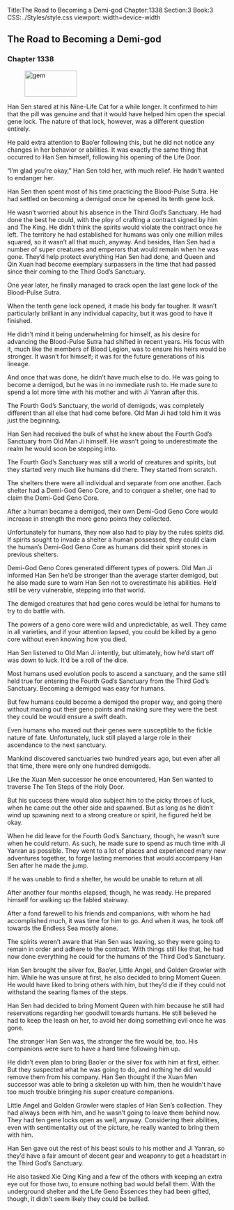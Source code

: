 Title:The Road to Becoming a Demi-god 
Chapter:1338 
Section:3 
Book:3 
CSS:../Styles/style.css 
viewport: width=device-width
  
## The Road to Becoming a Demi-god
### Chapter 1338 
<figure>
	<img src="../Images/gem.gif" alt="gem" id="gem" width="120" height="60" />
</figure>
  

  
  Han Sen stared at his Nine-Life Cat for a while longer. It confirmed to him that the pill was genuine and that it would have helped him open the special gene lock. The nature of that lock, however, was a different question entirely.

He paid extra attention to Bao’er following this, but he did not notice any changes in her behavior or abilities. It was exactly the same thing that occurred to Han Sen himself, following his opening of the Life Door.

“I’m glad you’re okay,” Han Sen told her, with much relief. He hadn’t wanted to endanger her.

Han Sen then spent most of his time practicing the Blood-Pulse Sutra. He had settled on becoming a demigod once he opened its tenth gene lock.

He wasn’t worried about his absence in the Third God’s Sanctuary. He had done the best he could, with the ploy of crafting a contract signed by him and The King. He didn’t think the spirits would violate the contract once he left. The territory he had established for humans was only one million miles squared, so it wasn’t all that much, anyway. And besides, Han Sen had a number of super creatures and emperors that would remain when he was gone. They’d help protect everything Han Sen had done, and Queen and Qin Xuan had become exemplary surpassers in the time that had passed since their coming to the Third God’s Sanctuary.

One year later, he finally managed to crack open the last gene lock of the Blood-Pulse Sutra.

When the tenth gene lock opened, it made his body far tougher. It wasn’t particularly brilliant in any individual capacity, but it was good to have it finished.

He didn’t mind it being underwhelming for himself, as his desire for advancing the Blood-Pulse Sutra had shifted in recent years. His focus with it, much like the members of Blood Legion, was to ensure his heirs would be stronger. It wasn’t for himself; it was for the future generations of his lineage.

And once that was done, he didn’t have much else to do. He was going to become a demigod, but he was in no immediate rush to. He made sure to spend a lot more time with his mother and with Ji Yanran after this.

The Fourth God’s Sanctuary, the world of demigods, was completely different than all else that had come before. Old Man Ji had told him it was just the beginning.

Han Sen had received the bulk of what he knew about the Fourth God’s Sanctuary from Old Man Ji himself. He wasn’t going to underestimate the realm he would soon be stepping into.

The Fourth God’s Sanctuary was still a world of creatures and spirits, but they started very much like humans did there. They started from scratch.

The shelters there were all individual and separate from one another. Each shelter had a Demi-God Geno Core, and to conquer a shelter, one had to claim the Demi-God Geno Core.

After a human became a demigod, their own Demi-God Geno Core would increase in strength the more geno points they collected.

Unfortunately for humans, they now also had to play by the rules spirits did. If spirits sought to invade a shelter a human possessed, they could claim the human’s Demi-God Geno Core as humans did their spirit stones in previous shelters.

Demi-God Geno Cores generated different types of powers. Old Man Ji informed Han Sen he’d be stronger than the average starter demigod, but he also made sure to warn Han Sen not to overestimate his abilities. He’d still be very vulnerable, stepping into that world.

The demigod creatures that had geno cores would be lethal for humans to try to do battle with.

The powers of a geno core were wild and unpredictable, as well. They came in all varieties, and if your attention lapsed, you could be killed by a geno core without even knowing how you died.

Han Sen listened to Old Man Ji intently, but ultimately, how he’d start off was down to luck. It’d be a roll of the dice.

Most humans used evolution pools to ascend a sanctuary, and the same still held true for entering the Fourth God’s Sanctuary from the Third God’s Sanctuary. Becoming a demigod was easy for humans.

But few humans could become a demigod the proper way, and going there without maxing out their geno points and making sure they were the best they could be would ensure a swift death.

Even humans who maxed out their genes were susceptible to the fickle nature of fate. Unfortunately, luck still played a large role in their ascendance to the next sanctuary.

Mankind discovered sanctuaries two hundred years ago, but even after all that time, there were only one hundred demigods.

Like the Xuan Men successor he once encountered, Han Sen wanted to traverse The Ten Steps of the Holy Door.

But his success there would also subject him to the picky throes of luck, when he came out the other side and spawned. But as long as he didn’t wind up spawning next to a strong creature or spirit, he figured he’d be okay.

When he did leave for the Fourth God’s Sanctuary, though, he wasn’t sure when he could return. As such, he made sure to spend as much time with Ji Yanran as possible. They went to a lot of places and experienced many new adventures together, to forge lasting memories that would accompany Han Sen after he made the jump.

If he was unable to find a shelter, he would be unable to return at all.

After another four months elapsed, though, he was ready. He prepared himself for walking up the fabled stairway.

After a fond farewell to his friends and companions, with whom he had accomplished much, it was time for him to go. And when it was, he took off towards the Endless Sea mostly alone.

The spirits weren’t aware that Han Sen was leaving, so they were going to remain in order and adhere to the contract. With things still like that, he had now done everything he could for the humans of the Third God’s Sanctuary.

Han Sen brought the silver fox, Bao’er, Little Angel, and Golden Growler with him. While he was unsure at first, he also decided to bring Moment Queen. He would have liked to bring others with him, but they’d die if they could not withstand the searing flames of the steps.

Han Sen had decided to bring Moment Queen with him because he still had reservations regarding her goodwill towards humans. He still believed he had to keep the leash on her, to avoid her doing something evil once he was gone.

The stronger Han Sen was, the stronger the fire would be, too. His companions were sure to have a hard time following him up.

He didn’t even plan to bring Bao’er or the silver fox with him at first, either. But they suspected what he was going to do, and nothing he did would remove them from his company. Han Sen thought if the Xuan Men successor was able to bring a skeleton up with him, then he wouldn’t have too much trouble bringing his super creature companions.

Little Angel and Golden Growler were staples of Han Sen’s collection. They had always been with him, and he wasn’t going to leave them behind now. They had ten gene locks open as well, anyway. Considering their abilities, even with sentimentality out of the picture, he really wanted to bring them with him.

Han Sen gave out the rest of his beast souls to his mother and Ji Yanran, so they’d have a fair amount of decent gear and weaponry to get a headstart in the Third God’s Sanctuary.

He also tasked Xie Qing King and a few of the others with keeping an extra eye out for those two, to ensure nothing bad would befall them. With the underground shelter and the Life Geno Essences they had been gifted, though, it didn’t seem likely they could be bullied.
